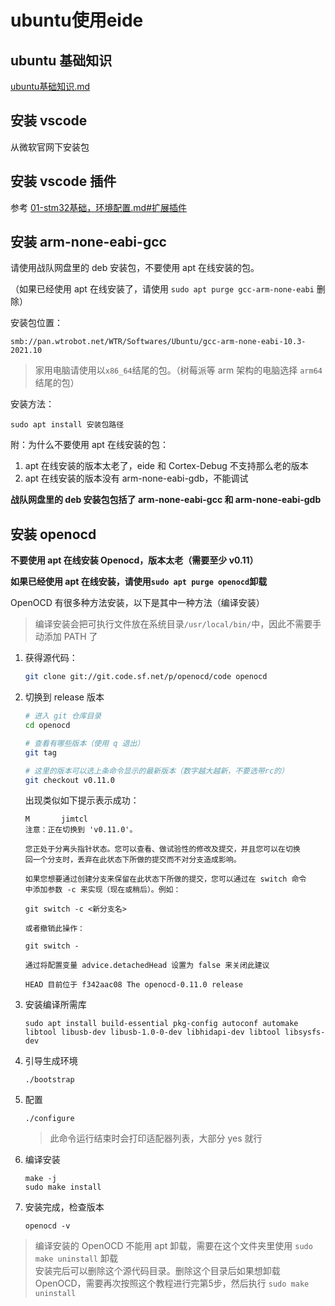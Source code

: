 # ubuntu使用eide

## ubuntu 基础知识
[ubuntu基础知识.md](ubuntu基础知识.md)

## 安装 vscode
从微软官网下安装包

## 安装 vscode 插件

参考 [01-stm32基础，环境配置.md#扩展插件](../01-stm32基础，环境配置/01-stm32基础，环境配置.md#扩展插件)

## 安装 arm-none-eabi-gcc

请使用战队网盘里的 deb 安装包，不要使用 apt 在线安装的包。

（如果已经使用 apt 在线安装了，请使用 `sudo apt purge gcc-arm-none-eabi` 删除）

安装包位置：

```
smb://pan.wtrobot.net/WTR/Softwares/Ubuntu/gcc-arm-none-eabi-10.3-2021.10
```
> 家用电脑请使用以`x86_64`结尾的包。（树莓派等 arm 架构的电脑选择 `arm64` 结尾的包）

安装方法：
```
sudo apt install 安装包路径
```

附：为什么不要使用 apt 在线安装的包：
1. apt 在线安装的版本太老了，eide 和 Cortex-Debug 不支持那么老的版本
2. apt 在线安装的版本没有 arm-none-eabi-gdb，不能调试

**战队网盘里的 deb 安装包包括了 arm-none-eabi-gcc 和 arm-none-eabi-gdb**

## 安装 openocd

**不要使用 apt 在线安装 Openocd，版本太老（需要至少 v0.11）**

**如果已经使用 apt 在线安装，请使用`sudo apt purge openocd`卸载**

OpenOCD 有很多种方法安装，以下是其中一种方法（编译安装）

> 编译安装会把可执行文件放在系统目录`/usr/local/bin/`中，因此不需要手动添加 PATH 了

1. 获得源代码：
    ```bash
    git clone git://git.code.sf.net/p/openocd/code openocd
    ```

2. 切换到 release 版本
    ```bash
    # 进入 git 仓库目录
    cd openocd 

    # 查看有哪些版本（使用 q 退出）
    git tag

    # 这里的版本可以选上条命令显示的最新版本（数字越大越新，不要选带rc的）
    git checkout v0.11.0
    ```
    
    出现类似如下提示表示成功：
    ```
    M       jimtcl
    注意：正在切换到 'v0.11.0'。

    您正处于分离头指针状态。您可以查看、做试验性的修改及提交，并且您可以在切换
    回一个分支时，丢弃在此状态下所做的提交而不对分支造成影响。

    如果您想要通过创建分支来保留在此状态下所做的提交，您可以通过在 switch 命令
    中添加参数 -c 来实现（现在或稍后）。例如：

    git switch -c <新分支名>

    或者撤销此操作：

    git switch -

    通过将配置变量 advice.detachedHead 设置为 false 来关闭此建议

    HEAD 目前位于 f342aac08 The openocd-0.11.0 release
    ```

3. 安装编译所需库
    ```
    sudo apt install build-essential pkg-config autoconf automake libtool libusb-dev libusb-1.0-0-dev libhidapi-dev libtool libsysfs-dev
    ```

4. 引导生成环境
    ```
    ./bootstrap
    ```

5. 配置
    ```
    ./configure
    ```
    > 此命令运行结束时会打印适配器列表，大部分 yes 就行

6. 编译安装
   ```
   make -j
   sudo make install
   ```

7. 安装完成，检查版本
    ```
    openocd -v
    ```

> 编译安装的 OpenOCD 不能用 apt 卸载，需要在这个文件夹里使用 `sudo make uninstall` 卸载  
> 安装完后可以删除这个源代码目录。删除这个目录后如果想卸载 OpenOCD，需要再次按照这个教程进行完第5步，然后执行 `sudo make uninstall`